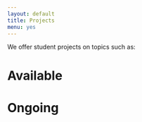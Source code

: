```yaml
---
layout: default
title: Projects
menu: yes
---
```


We offer student projects on topics such as:


# Available



# Ongoing


